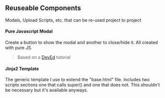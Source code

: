 ## Reuseable Components
Modals, Upload Scripts, etc. that can be re-used project to project

#### Pure Javascript Modal

Create a button to show the modal and another to close/hide it. All created with pure JS. 

> Based on a [DevEd](https://developedbyed.com/) tutorial 


#### Jinja2 Template

The generic template I use to extend the "base.html" file. Includes two scripts sections one that calls super() and one that does not. This shouldn't be necessary but it's available anyways. 